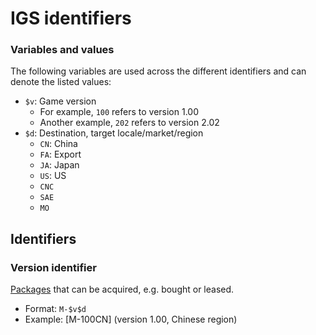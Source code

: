 # IGS identifiers

### Variables and values

The following variables are used across the different identifiers and can denote the listed values:

* `$v`: Game version
  * For example, `100` refers to version 1.00
  * Another example, `202` refers to version 2.02
* `$d`: Destination, target locale/market/region
  * `CN`: China
  * `FA`: Export
  * `JA`: Japan
  * `US`: US
  * `CNC`
  * `SAE`
  * `MO`

## Identifiers

### Version identifier

[Packages](versions.md) that can be acquired, e.g. bought or leased.

* Format: `M-$v$d`
* Example: [M-100CN] (version 1.00, Chinese region)